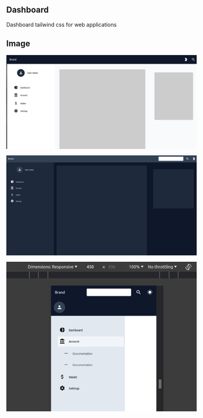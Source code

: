 ## Dashboard

Dashboard tailwind css for web applications

## Image
![alt text](image.png)

![alt text](image-1.png)

![alt text](image-2.png)